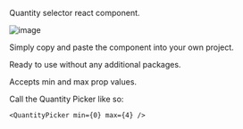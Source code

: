 Quantity selector react component. 

![image](https://user-images.githubusercontent.com/25113266/60247599-e94f1c80-98fb-11e9-9f77-8ecd4c85ae34.png)

Simply copy and paste the component into your own project.

Ready to use without any additional packages.

Accepts min and max prop values.


Call the Quantity Picker like so:

```JSX
<QuantityPicker min={0} max={4} />
```
